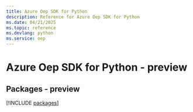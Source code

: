 ```yaml
---
title: Azure Oep SDK for Python
description: Reference for Azure Oep SDK for Python
ms.date: 04/21/2025
ms.topic: reference
ms.devlang: python
ms.service: oep
---
```

# Azure Oep SDK for Python - preview
## Packages - preview
[!INCLUDE [packages](oep-index.md)]